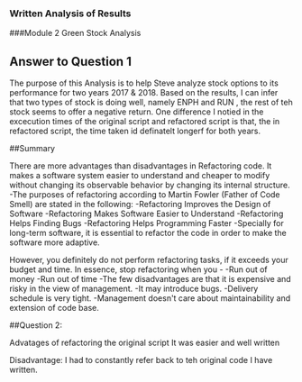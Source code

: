 ### Written Analysis of Results
###Module 2 Green Stock Analysis 
## Answer to Question 1

The purpose of this Analysis is to help Steve analyze stock options to its performance for two years 2017 & 2018.
Based on the results, I can infer that two types of stock is doing well, namely ENPH and RUN , the rest of teh stock seems to offer a negative return. 
One difference I notied in the excecution times of the original script and refactored script is that, the in refactored script, the time taken id definatelt longerf for both years. 

##Summary

There are more advantages than disadvantages in Refactoring code. It makes a software system easier to understand and cheaper to modify without changing its observable 
behavior by changing its internal structure.
-The purposes of refactoring according to Martin Fowler (Father of Code Smell) are stated in the following:
-Refactoring Improves the Design of Software
-Refactoring Makes Software Easier to Understand
-Refactoring Helps Finding Bugs
-Refactoring Helps Programming Faster
-Specially for long-term software, it is essential to refactor the code in order to make the software more adaptive. 

However, you definitely do not perform refactoring tasks, if it exceeds your budget and time. In essence, stop refactoring when you -
-Run out of money
-Run out of time
-The few disadvantages are that it is expensive and risky in the view of management.
-It may introduce bugs.
-Delivery schedule is very tight.
-Management doesn't care about maintainability and extension of code base.

##Question 2:

Advatages of refactoring the original script
It was easier and well written

Disadvantage: I had to constantly refer back to teh original code I have written. 
